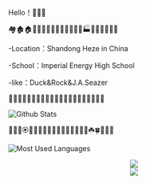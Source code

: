 Hello！👋👋👋

🏘️🏚️🏠🏡🏢🏣🏤🏥🏦🏨🏩🏪🏫🏬🏭🏯🏰💒🗼🗽⛪

-Location：Shandong Heze in China

-School：Imperial Energy High School

-like：Duck&Rock&J.A.Seazer

🍇🍈🍉🍊🍋🍌🍍🥭🍎🍏🍐🍑🍒🍓🥝🍅🥥🥑🍆🥔🥕

![Github Stats](https://github-readme-stats.vercel.app/api?username=likeduck&show_icons=true&theme=light&count_private=true)

💐🌸💮🏵️🌹🥀🌺🌻🌼🌷🌱🌲🌳🌴🌵🌾🌿☘️🍀🍁🍂🍃

![Most Used Languages](https://github-readme-stats.vercel.app/api/top-langs/?username=likeduck&theme=light&layout=compact)

<div align="center"> <img src="https://github-profile-trophy.vercel.app/?username=likeduck" /> </div>

<div align="center"> <img src="https://github-readme-streak-stats.herokuapp.com/?user=likeduck" /> </div>
